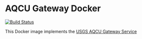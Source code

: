 # AQCU Gateway Docker

[![Build Status](https://travis-ci.org/USGS-CIDA/docker-aqcu-gateway.svg?branch=master)](https://travis-ci.org/USGS-CIDA/docker-aqcu-gateway)

This Docker image implements the [USGS AQCU Gateway Service](https://github.com/USGS-CIDA/aqcu-gateway)